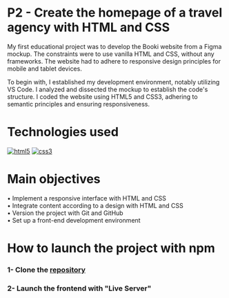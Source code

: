 # P2 - Create the homepage of a travel agency with HTML and CSS

My first educational project was to develop the Booki website from a Figma mockup. The constraints were to use vanilla HTML and CSS, without any frameworks. The website had to adhere to responsive design principles for mobile and tablet devices.

To begin with, I established my development environment, notably utilizing VS Code. I analyzed and dissected the mockup to establish the code's structure. I coded the website using HTML5 and CSS3, adhering to semantic principles and ensuring responsiveness.

# Technologies used

[![html5](https://user-images.githubusercontent.com/125476287/281257766-60d6e215-56c6-4006-bfba-959413b03581.png)][1]
[![css3](https://user-images.githubusercontent.com/125476287/281257775-027b3e05-38d4-4a53-8f23-ba3cc8d361b4.png)][2]

[1]: https://www.w3schools.com/html/
[2]: https://www.w3schools.com/css/


# Main objectives
• Implement a responsive interface with HTML and CSS\
• Integrate content according to a design with HTML and CSS\
• Version the project with Git and GitHub\
• Set up a front-end development environment

# How to launch the project with npm

### 1- Clone the [repository](https://github.com/Guilly-AU/P2-Booki-HTML-CSS.git)
### 2- Launch the frontend with "Live Server"
